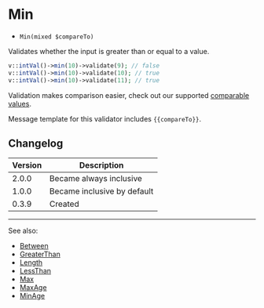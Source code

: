 # Min

- `Min(mixed $compareTo)`

Validates whether the input is greater than or equal to a value.

```php
v::intVal()->min(10)->validate(9); // false
v::intVal()->min(10)->validate(10); // true
v::intVal()->min(10)->validate(11); // true
```

Validation makes comparison easier, check out our supported 
[comparable values](../comparable-values.md).

Message template for this validator includes `{{compareTo}}`.

## Changelog

Version | Description
--------|-------------
  2.0.0 | Became always inclusive
  1.0.0 | Became inclusive by default
  0.3.9 | Created

***
See also:

- [Between](Between.md)
- [GreaterThan](GreaterThan.md)
- [Length](Length.md)
- [LessThan](LessThan.md)
- [Max](Max.md)
- [MaxAge](MaxAge.md)
- [MinAge](MinAge.md)
